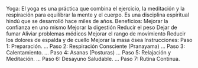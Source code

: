 Yoga:
El yoga es una práctica que combina el ejercicio, la meditación y la respiración para equilibrar la mente y el cuerpo. Es una disciplina espiritual hindú que se desarrolló hace miles de años.
Beneficios:
Mejorar la confianza en uno mismo
Mejorar la digestión
Reducir el peso
Dejar de fumar
Aliviar problemas médicos
Mejorar el rango de movimiento
Reducir los dolores de espalda y de cuello
Mejorar la masa ósea
Instrucciones:
Paso 1: Preparación. ...
Paso 2: Respiración Consciente (Pranayama) ...
Paso 3: Calentamiento. ...
Paso 4: Asanas (Posturas) ...
Paso 5: Relajación y Meditación. ...
Paso 6: Desayuno Saludable. ...
Paso 7: Rutina Continua.
